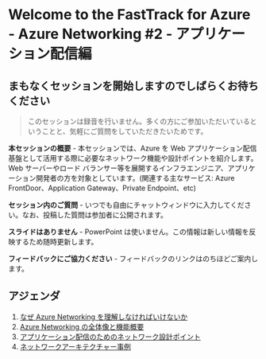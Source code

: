# Welcome to the FastTrack for Azure - Azure Networking #2 - アプリケーション配信編
## まもなくセッションを開始しますのでしばらくお待ちください

>このセッションは録音を行いません。多くの方にご参加いただいているということと、気軽にご質問をしていただきたいためです。

**本セッションの概要** - 本セッションでは、Azure を Web アプリケーション配信基盤として活用する際に必要なネットワーク機能や設計ポイントを紹介します。Web サーバーやロード バランサー等を展開するインフラエンジニア、アプリケーション開発者の方を対象としています。(関連する主なサービス: Azure FrontDoor、Application Gateway、Private Endpoint、etc)

**セッション内のご質問** - いつでも自由にチャットウィンドウに入力してください。なお、投稿した質問は参加者に公開されます。

**スライドはありません** - PowerPoint は使いません。この情報は新しい情報を反映するため随時更新します。

**フィードバックにご協力ください** - フィードバックのリンクはのちほどご案内します。

## アジェンダ
1. [なぜ Azure Networking を理解しなければいけないか](../why.md)
1. [Azure Networking の全体像と機能概要](../overview.md)
1. [アプリケーション配信のためのネットワーク設計ポイント](./application-delivery.md)
1. [ネットワークアーキテクチャー事例](./case-study.md)
